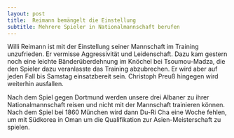 ```yaml
---
layout: post
title:  Reimann bemängelt die Einstellung
subtitle: Mehrere Spieler in Nationalmannschaft berufen
---
```


Willi Reimann ist mit der Einstellung seiner Mannschaft im Training unzufrieden. Er vermisse Aggressivität und Leidenschaft. Dazu kam gestern noch eine leichte Bänderüberdehnung im Knöchel bei Tsoumou-Madza, die den Spieler dazu veranlasste das Training abzubrechen. Er wird aber auf jeden Fall bis Samstag einsatzbereit sein. Christoph Preuß hingegen wird weiterhin ausfallen.

Nach dem Spiel gegen Dortmund werden unsere drei Albaner zu ihrer Nationalmannschaft reisen und nicht mit der Mannschaft trainieren können. Nach dem Spiel bei 1860 München wird dann Du-Ri Cha eine Woche fehlen, um mit Südkorea in Oman um die Qualifikation zur Asien-Meisterschaft zu spielen.
